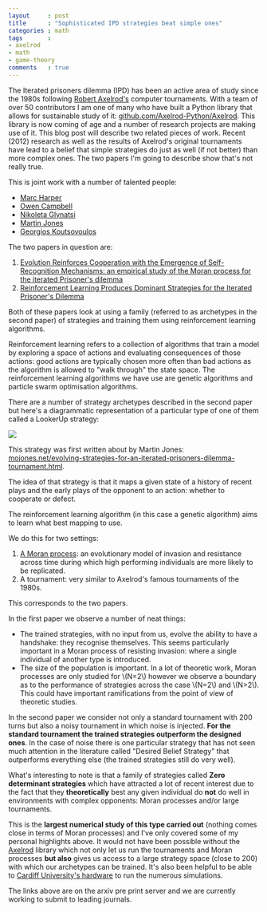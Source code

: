 ```yaml
---
layout     : post
title      : "Sophisticated IPD strategies beat simple ones"
categories : math
tags       :
- axelrod
- math
- game-theory
comments   : true
---
```


The Iterated prisoners dilemma (IPD) has been an active area of study since the
1980s following [Robert Axelrod's](https://en.wikipedia.org/wiki/Robert_Axelrod)
computer tournaments. With a team of over 50 contributors I am one of many who
have built a Python library that allows for sustainable study of it:
[github.com/Axelrod-Python/Axelrod](https://github.com/Axelrod-Python/Axelrod).
This library is now coming of age and a number of research projects are making
use of it. This blog post will describe two related pieces of work. Recent
(2012) research as well as the results of Axelrod's original tournaments have
lead to a belief that simple strategies do just as well (if not better) than
more complex ones. The two papers I'm going to describe show that's not really
true.

This is joint work with a number of talented people:

- [Marc Harper](http://www.marcharper.net/)
- [Owen Campbell](https://twitter.com/opcampbell)
- [Nikoleta Glynatsi](https://twitter.com/opcampbell)
- [Martin Jones](http://mojones.net/)
- [Georgios Koutsovoulos](https://github.com/GDKO)

The two papers in question are:

1. [Evolution Reinforces Cooperation with the Emergence of Self-Recognition
   Mechanisms: an empirical study of the Moran process for the iterated
   Prisoner's dilemma](https://arxiv.org/abs/1707.06920)
2. [Reinforcement Learning Produces Dominant Strategies for the Iterated
   Prisoner's Dilemma](https://arxiv.org/abs/1707.06307)

Both of these papers look at using a family (referred to as archetypes in the
second paper) of strategies and training them using reinforcement learning
algorithms.

Reinforcement learning refers to a collection of algorithms that train a model
by exploring a space of actions and evaluating consequences of those actions:
good actions are typically chosen more often than bad actions as the algorithm
is allowed to "walk through" the state space. The reinforcement
learning algorithms we have use are genetic algorithms and particle swarm
optimisation algorithms.

There are a number of strategy archetypes described in the second paper but
here's a diagrammatic representation of a particular type of one of them called
a LookerUp strategy:

![]({{site.baseurl}}/assets/images/lookerup.svg)

This strategy was first written about by Martin Jones:
[mojones.net/evolving-strategies-for-an-iterated-prisoners-dilemma-tournament.html](http://mojones.net/evolving-strategies-for-an-iterated-prisoners-dilemma-tournament.html).

The idea of that strategy is that it maps a given state of a history of recent
plays and the early plays of the opponent to an action: whether to
cooperate or defect.

The reinforcement learning algorithm (in this case a genetic algorithm) aims to
learn what best mapping to use.

We do this for two settings:

1. [A Moran process](https://en.wikipedia.org/wiki/Moran_process): an
   evolutionary model of invasion and resistance across time during which high
   performing individuals are more likely to be replicated.
2. A tournament: very similar to Axelrod's famous tournaments of the 1980s.

This corresponds to the two papers.

In the first paper we observe a number of neat things:

- The trained strategies, with no input from us, evolve the ability to have a
  handshake: they recognise themselves. This seems particularly important in a
  Moran process of resisting invasion: where a single individual of another type
  is introduced.
- The size of the population is important. In a lot of theoretic work, Moran
  processes are only studied for \\(N=2\\) however we observe a boundary as to the
  performance of strategies across the case \\(N=2\\) and \\(N>2\\). This could
  have important ramifications from the point of view of theoretic studies.

In the second paper we consider not only a standard tournament with 200 turns
but also a noisy tournament in which noise is injected. **For the standard
tournament the trained strategies outperform the designed ones**. In the case of
noise there is one particular strategy that has not seen much attention in the
literature called "Desired Belief Strategy" that outperforms everything else
(the trained strategies still do very well).

What's interesting to note is that a family of strategies called **Zero
determinant strategies** which have attracted a lot of recent interest due to
the fact that they **theoretically** best any given individual do **not** do
well in environments with complex opponents: Moran processes and/or large
tournaments.

This is the **largest numerical study of this type carried out** (nothing comes
close in terms of Moran processes) and I've only covered some of my personal
highlights above. It would not have been possible without the
[Axelrod](http://axelrod.readthedocs.org/) library which not only let us run the
tournaments and Moran processes **but also** gives us access to a large strategy
space (close to 200) with which our archetypes can be trained. It's also been
helpful to be able to [Cardiff University's
hardware](http://www.cardiff.ac.uk/advanced-research-computing) to run the
numerous simulations.

The links above are on the arxiv pre print server and we are currently working
to submit to leading journals.
